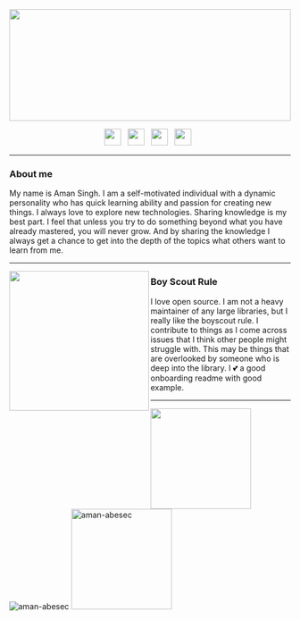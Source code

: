<img height="200" width="100%" src="https://user-images.githubusercontent.com/92168231/136594143-38124bfd-0638-429c-b86c-a28616b13f7c.gif">

<p align='center'>
<a href="https://twitter.com/AmanSin32612202?s=09"><img height="30" src="https://user-images.githubusercontent.com/92168231/136589084-c4c1e57f-9231-4d4d-9748-f1d3c9e34628.png"></a>&nbsp;&nbsp;
<a href="https://www.instagram.com/immortal_freak45/"><img height="30" src="https://user-images.githubusercontent.com/92168231/136589534-adec15e8-9242-4fc2-870c-5e457c5c62d7.png"></a>&nbsp;&nbsp;
 <a href="https://www.linkedin.com/in/aman-singh-5382351b2"><img height="30" src="https://user-images.githubusercontent.com/92168231/136589775-8a4f3075-d30c-4bfd-8a7d-d1878d35f0e2.png"></a>&nbsp;&nbsp;
   <a href="https://www.facebook.com/aman.s.shrinet.3/"><img height="30" src="https://user-images.githubusercontent.com/92168231/136590195-d25bfb6a-0665-4e5e-ade3-18e1b29bc397.png"></a>&nbsp;&nbsp;
</p>

 ---
<p>
 
 ### About me
 My name is Aman Singh. I am a self-motivated individual with a dynamic personality who has quick learning ability and passion for creating new things. I always love to explore new technologies. Sharing knowledge is my best part. I feel that unless you try to do something beyond what you have already mastered, you will never grow. And by sharing the knowledge I always get a chance to get into the depth of the topics what others want to learn from me.
 </p>
 
  ---
 
 <p>
  <img width="250" align='left' src="https://github.com/WaylonWalker/WaylonWalker/blob/main/icon/hacktoberfest.png?raw=true">
</p>
 
### Boy Scout Rule

I love open source.  I am not a heavy maintainer of any large libraries, but I really like the boyscout rule.  I contribute to things as I come across issues that I think other people might struggle with.  This may be things that are overlooked by someone who is deep into the library.  I 💕 a good onboarding readme with good example.

 ---
 
<img align="left" height="180em" src="https://github-readme-stats.vercel.app/api?username=aman-abesec&theme=radical&show_icons=true&hide_border=true&&count_private=true&include_all_commits=true" />

<img  src="https://github-readme-stats.vercel.app/api/top-langs/?username=aman-abesec&theme=radical&show_icons=true&hide_border=true&&count_private=true&include_all_commits=true&layout=compact" alt="aman-abesec" />

<img height="180em" src="https://github-readme-streak-stats.herokuapp.com?user=aman-abesec&theme=radical&hide_border=true" alt="aman-abesec" />
